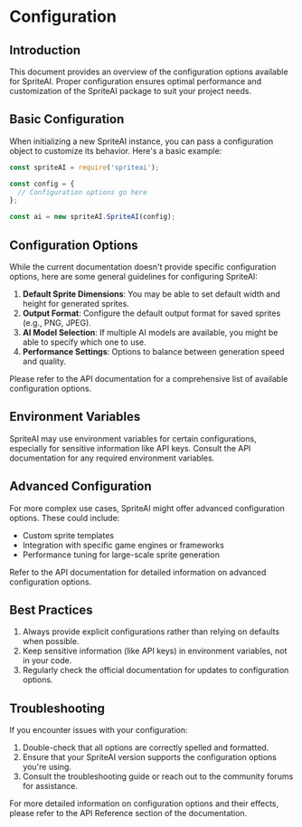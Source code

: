 # Configuration

## Introduction

This document provides an overview of the configuration options available for SpriteAI. Proper configuration ensures optimal performance and customization of the SpriteAI package to suit your project needs.

## Basic Configuration

When initializing a new SpriteAI instance, you can pass a configuration object to customize its behavior. Here's a basic example:

```javascript
const spriteAI = require('spriteai');

const config = {
  // Configuration options go here
};

const ai = new spriteAI.SpriteAI(config);
```

## Configuration Options

While the current documentation doesn't provide specific configuration options, here are some general guidelines for configuring SpriteAI:

1. **Default Sprite Dimensions**: You may be able to set default width and height for generated sprites.
2. **Output Format**: Configure the default output format for saved sprites (e.g., PNG, JPEG).
3. **AI Model Selection**: If multiple AI models are available, you might be able to specify which one to use.
4. **Performance Settings**: Options to balance between generation speed and quality.

Please refer to the API documentation for a comprehensive list of available configuration options.

## Environment Variables

SpriteAI may use environment variables for certain configurations, especially for sensitive information like API keys. Consult the API documentation for any required environment variables.

## Advanced Configuration

For more complex use cases, SpriteAI might offer advanced configuration options. These could include:

- Custom sprite templates
- Integration with specific game engines or frameworks
- Performance tuning for large-scale sprite generation

Refer to the API documentation for detailed information on advanced configuration options.

## Best Practices

1. Always provide explicit configurations rather than relying on defaults when possible.
2. Keep sensitive information (like API keys) in environment variables, not in your code.
3. Regularly check the official documentation for updates to configuration options.

## Troubleshooting

If you encounter issues with your configuration:

1. Double-check that all options are correctly spelled and formatted.
2. Ensure that your SpriteAI version supports the configuration options you're using.
3. Consult the troubleshooting guide or reach out to the community forums for assistance.

For more detailed information on configuration options and their effects, please refer to the API Reference section of the documentation.